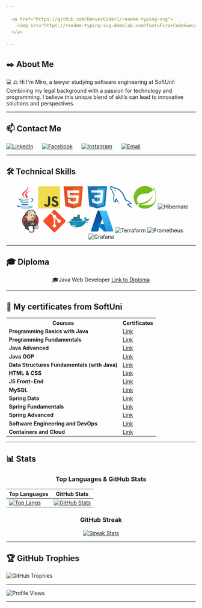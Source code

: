 ```yaml
---
 
  <a href="https://github.com/DenverCoder1/readme-typing-svg">
    <img src="https://readme-typing-svg.demolab.com?font=Fira+Code&weight=600&size=36&duration=6000&pause=1000&color=1A77F2&center=true&vCenter=true&width=1000&height=66&lines=Greetings+%F0%9F%91%8B+I'm+Miroslav+Nedev%21">
  </a>

---
```


## ✒️ About Me
💻 ⚖ Hi I'm Miro, a lawyer studying software engineering at SoftUni! Combining my legal background with a passion for technology and programming. I believe this unique blend of skills can lead to innovative solutions and perspectives.

---

## 📫 Contact Me

[![LinkedIn](https://img.icons8.com/color/48/000000/linkedin.png)](https://www.linkedin.com/in/miroslav-nedev-329045298)&nbsp;&nbsp;&nbsp;&nbsp;&nbsp;
[![Facebook](https://img.icons8.com/color/48/000000/facebook.png)](https://www.facebook.com/miroslav.nedev.96/)&nbsp;&nbsp;&nbsp;&nbsp;&nbsp;
[![Instagram](https://img.icons8.com/color/48/000000/instagram-new.png)](https://www.instagram.com/miroslav_nedev/)&nbsp;&nbsp;&nbsp;&nbsp;&nbsp;
[![Email](https://img.icons8.com/color/48/000000/email.png)](mailto:miroslav.en.nedev@gmail.com)&nbsp;&nbsp;&nbsp;&nbsp;&nbsp;

---

## 🛠️ Technical Skills
<div align="center">
  
  <img src="https://github.com/devicons/devicon/raw/v2.14.0/icons/java/java-original.svg" alt="Java" width="60" height="60">
  <img src="https://github.com/devicons/devicon/raw/v2.14.0/icons/javascript/javascript-original.svg" alt="JavaScript" width="60" height="60">
  <img src="https://github.com/devicons/devicon/raw/v2.14.0/icons/html5/html5-original.svg" alt="HTML" width="60" height="60">
  <img src="https://github.com/devicons/devicon/raw/v2.14.0/icons/css3/css3-original.svg" alt="CSS" width="60" height="60">
  <img src="https://github.com/devicons/devicon/raw/v2.14.0/icons/mysql/mysql-original.svg" alt="MySQL" width="60" height="60">
  <img src="https://github.com/devicons/devicon/raw/v2.14.0/icons/spring/spring-original.svg" alt="Spring" width="60" height="60">
  <img src="https://cdn.jsdelivr.net/gh/devicons/devicon/icons/hibernate/hibernate-original.svg" alt="Hibernate" width="60" height="60">
  <br>
  <img src="https://github.com/devicons/devicon/raw/v2.14.0/icons/jenkins/jenkins-original.svg" alt="Jenkins" width="60" height="60">
  <img src="https://github.com/devicons/devicon/raw/v2.14.0/icons/git/git-original.svg" alt="Git" width="60" height="60">
  <img src="https://github.com/devicons/devicon/raw/v2.14.0/icons/docker/docker-original.svg" alt="Docker" width="60" height="60">
  <img src="https://github.com/devicons/devicon/raw/v2.14.0/icons/azure/azure-original.svg" alt="Azure" width="60" height="60">
  <img src="https://cdn.jsdelivr.net/gh/devicons/devicon/icons/terraform/terraform-original.svg" alt="Terraform" width="60" height="60">
  <img src="https://cdn.jsdelivr.net/gh/devicons/devicon/icons/prometheus/prometheus-original.svg" alt="Prometheus" width="60" height="60">
  <img src="https://cdn.jsdelivr.net/gh/devicons/devicon/icons/grafana/grafana-original.svg" alt="Grafana" width="60" height="60">
</div>

---

## 🎓 Diploma

 <div align="center">
 🎓Java Web Developer <a href="https://softuni.bg/certificates/details/229890/b7159eec">Link to Diploma</a>
</div>

---

## 📄 My certificates from SoftUni

<div align="center">

<table>
  <tr>
    <th>Courses</th>
    <th>Certificates</th>
  </tr>
  <tr>
    <td><b>Programming Basics with Java</b></td>
    <td><a href="https://softuni.bg/certificates/details/143565/8be11c3b">Link</a></td>
  </tr>
  <tr>
    <td><b>Programming Fundamentals</b></td>
    <td><a href="https://softuni.bg/certificates/details/167553/e33ce948">Link</a></td>
  </tr>
  <tr>
    <td><b>Java Advanced</b></td>
    <td><a href="https://softuni.bg/certificates/details/174490/fa6e2c97">Link</a></td>
  </tr>
  <tr>
    <td><b>Java OOP</b></td>
    <td><a href="https://softuni.bg/certificates/details/181384/8f2c8b6b">Link</a></td>
  </tr>
  <tr>
    <td><b>Data Structures Fundamentals (with Java)</b></td>
    <td><a href="https://softuni.bg/certificates/details/188062/d77d4f65">Link</a></td>
  </tr>
  <tr>
    <td><b>HTML & CSS</b></td>
    <td><a href="https://softuni.bg/certificates/details/190670/63b5b006">Link</a></td>
  </tr>
  <tr>
    <td><b>JS Front-End</b></td>
    <td><a href="https://softuni.bg/certificates/details/199089/a87c963e">Link</a></td>
  </tr>
  <tr>
    <td><b>MySQL</b></td>
    <td><a href="https://softuni.bg/certificates/details/202766/b1a76e05">Link</a></td>
  </tr>
  <tr>
    <td><b>Spring Data</b></td>
    <td><a href="https://softuni.bg/certificates/details/209333/2d43a525">Link</a></td>
  </tr>
  <tr>
    <td><b>Spring Fundamentals</b></td>
    <td><a href="https://softuni.bg/certificates/details/219319/0017c4d1">Link</a></td>
  </tr>
  <tr>
    <td><b>Spring Advanced</b></td>
    <td><a href="https://softuni.bg/certificates/details/223329/ddeee510">Link</a></td>
  </tr>
    <tr>
    <td><b>Software Engineering and DevOps</b></td>
    <td><a href="https://softuni.bg/certificates/details/229460/37efdc5c">Link</a></td>
  </tr>
  <tr>
    <td><b>Containers and Cloud</b></td>
    <td><a href="https://softuni.bg/certificates/details/232850/87cd2c11">Link</a></td>
  </tr>
</table>

</div>

---

## 📊 Stats

<div align="center">
  
### Top Languages & GitHub Stats
  
| Top Languages | GitHub Stats |
|---|---|
| [![Top Langs](https://github-readme-stats.vercel.app/api/top-langs/?username=pylapp&layout=donut&langs_count=7&theme=dark)](https://github.com/Nedev-Miroslav/github-readme-stats) | [![GitHub Stats](https://github-readme-stats.vercel.app/api?username=Nedev-Miroslav&show_icons=true&include_all_commits=true&theme=dark&layout=compact&rank_icon=github)](https://github.com/Nedev-Miroslav/github-readme-stats) |

</div>

<div align="center">

### GitHub Streak

[![Streak Stats](http://github-readme-streak-stats.herokuapp.com?user=Nedev-Miroslav&theme=dark&layout=compact)](https://github.com/Nedev-Miroslav)

</div>

---

## 🏆 GitHub Trophies
![GitHub Trophies](https://github-profile-trophy.vercel.app/?username=Nedev-Miroslav&column=8&theme=onedark)

---

![Profile Views](https://komarev.com/ghpvc/?username=Nedev-Miroslav)

---
